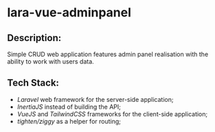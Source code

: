 # lara-vue-adminpanel
## Description:
Simple CRUD web application features admin panel realisation with the ability to work with users data.
## Tech Stack:
- _Laravel_ web framework for the server-side application;
- _InertiaJS_ instead of building the API;
- _VueJS_ and _TailwindCSS_ frameworks for the client-side application;
- _tighten/ziggy_ as a helper for routing;

